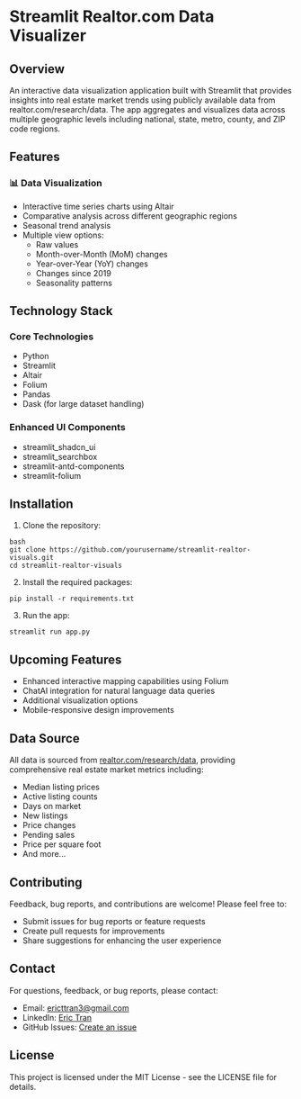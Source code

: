 # Streamlit Realtor.com Data Visualizer

## Overview
An interactive data visualization application built with Streamlit that provides insights into real estate market trends using publicly available data from realtor.com/research/data. The app aggregates and visualizes data across multiple geographic levels including national, state, metro, county, and ZIP code regions.

## Features

### 📊 Data Visualization
- Interactive time series charts using Altair
- Comparative analysis across different geographic regions
- Seasonal trend analysis
- Multiple view options:
  - Raw values
  - Month-over-Month (MoM) changes
  - Year-over-Year (YoY) changes
  - Changes since 2019
  - Seasonality patterns

## Technology Stack

### Core Technologies
- Python
- Streamlit
- Altair
- Folium
- Pandas
- Dask (for large dataset handling)

### Enhanced UI Components
- streamlit_shadcn_ui
- streamlit_searchbox
- streamlit-antd-components
- streamlit-folium

## Installation

1. Clone the repository:
```
bash
git clone https://github.com/yourusername/streamlit-realtor-visuals.git
cd streamlit-realtor-visuals
```

2. Install the required packages:
```
pip install -r requirements.txt
```

3. Run the app:
```
streamlit run app.py
```

## Upcoming Features
- Enhanced interactive mapping capabilities using Folium
- ChatAI integration for natural language data queries
- Additional visualization options
- Mobile-responsive design improvements

## Data Source
All data is sourced from [realtor.com/research/data](https://realtor.com/research/data), providing comprehensive real estate market metrics including:
- Median listing prices
- Active listing counts
- Days on market
- New listings
- Price changes
- Pending sales
- Price per square foot
- And more...

## Contributing
Feedback, bug reports, and contributions are welcome! Please feel free to:
- Submit issues for bug reports or feature requests
- Create pull requests for improvements
- Share suggestions for enhancing the user experience

## Contact
For questions, feedback, or bug reports, please contact:
- Email: ericttran3@gmail.com
- LinkedIn: [Eric Tran](https://www.linkedin.com/in/ericttran3/)
- GitHub Issues: [Create an issue](https://github.com/yourusername/streamlit-realtor-visuals/issues)

## License
This project is licensed under the MIT License - see the LICENSE file for details.
